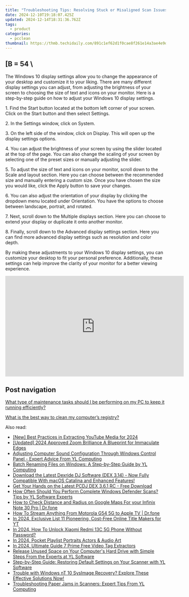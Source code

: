 ```yaml
---
title: "Troubleshooting Tips: Resolving Stuck or Misaligned Scan Issues - Expert Advice From YL Computing"
date: 2024-12-10T19:18:07.425Z
updated: 2024-12-14T18:31:36.762Z
tags:
  - product
categories:
  - pcclean
thumbnail: https://thmb.techidaily.com/891c1ef62d1f0cae8f261e14a3ae4e9d18efe066afd0af7e2373c813aa6b6f85.jpg
---
```


## \[B = 54 \

The Windows 10 display settings allow you to change the appearance of your desktop and customize it to your liking. There are many different display settings you can adjust, from adjusting the brightness of your screen to choosing the size of text and icons on your monitor. Here is a step-by-step guide on how to adjust your Windows 10 display settings. 

1\. Find the Start button located at the bottom left corner of your screen. Click on the Start button and then select Settings.

2\. In the Settings window, click on System.

3\. On the left side of the window, click on Display. This will open up the display settings options. 

4\. You can adjust the brightness of your screen by using the slider located at the top of the page. You can also change the scaling of your screen by selecting one of the preset sizes or manually adjusting the slider.

5\. To adjust the size of text and icons on your monitor, scroll down to the Scale and layout section. Here you can choose between the recommended size and manually entering a custom size. Once you have chosen the size you would like, click the Apply button to save your changes.

6\. You can also adjust the orientation of your display by clicking the dropdown menu located under Orientation. You have the options to choose between landscape, portrait, and rotated.

7\. Next, scroll down to the Multiple displays section. Here you can choose to extend your display or duplicate it onto another monitor.

8\. Finally, scroll down to the Advanced display settings section. Here you can find more advanced display settings such as resolution and color depth. 

By making these adjustments to your Windows 10 display settings, you can customize your desktop to fit your personal preference. Additionally, these settings can help improve the clarity of your monitor for a better viewing experience.

<!-- affiliate ads begin -->
<iframe width="560" height="315" src="https://www.youtube.com/embed/fZTlPdOFNmo?si=Ym8p7ayV1gtNzzXj" title="YouTube video player" frameborder="0" allow="accelerometer; autoplay; clipboard-write; encrypted-media; gyroscope; picture-in-picture; web-share" referrerpolicy="strict-origin-when-cross-origin" allowfullscreen></iframe>
<!-- affiliate ads end -->

## Post navigation

[What type of maintenance tasks should I be performing on my PC to keep it running efficiently?](https://tools.techidaily.com/pcclean/products/)

[What is the best way to clean my computer’s registry?](https://tools.techidaily.com/pcclean/products/)

<ins class="adsbygoogle"
     style="display:block"
     data-ad-format="autorelaxed"
     data-ad-client="ca-pub-7571918770474297"
     data-ad-slot="1223367746"></ins>

<ins class="adsbygoogle"
     style="display:block"
     data-ad-client="ca-pub-7571918770474297"
     data-ad-slot="8358498916"
     data-ad-format="auto"
     data-full-width-responsive="true"></ins>

<span class="atpl-alsoreadstyle">Also read:</span>
<div><ul>
<li><a href="https://youtube-zero.techidaily.com/est-practices-in-extracting-youtube-media-for-2024/"><u>[New] Best Practices in Extracting YouTube Media for 2024</u></a></li>
<li><a href="https://screen-mirroring-recording.techidaily.com/updated-2024-approved-zoom-brilliance-a-blueprint-for-immaculate-edges/"><u>[Updated] 2024 Approved Zoom Brilliance A Blueprint for Immaculate Edges</u></a></li>
<li><a href="https://win-exclusive.techidaily.com/adjusting-computer-sound-configuration-through-windows-control-panel-expert-advice-from-yl-computing/"><u>Adjusting Computer Sound Configuration Through Windows Control Panel - Expert Advice From YL Computing</u></a></li>
<li><a href="https://win-exclusive.techidaily.com/batch-renaming-files-on-windows-a-step-by-step-guide-by-yl-computing/"><u>Batch Renaming Files on Windows: A Step-by-Step Guide by YL Computing</u></a></li>
<li><a href="https://win-exclusive.techidaily.com/download-the-latest-dexride-dj-software-dex-314-now-fully-compatible-with-macos-catalina-and-enhanced-features/"><u>Download the Latest Dexride DJ Software (DEX 3.14) - Now Fully Compatible With macOS Catalina and Enhanced Features!</u></a></li>
<li><a href="https://win-exclusive.techidaily.com/get-your-hands-on-the-latest-pcdj-dex-361-rc-free-download/"><u>Get Your Hands on the Latest PCDJ DEX 3.6.1 RC - Free Download</u></a></li>
<li><a href="https://win-exclusive.techidaily.com/how-often-should-you-perform-complete-windows-defender-scans-tips-by-yl-software-experts/"><u>How Often Should You Perform Complete Windows Defender Scans? Tips by YL Software Experts</u></a></li>
<li><a href="https://android-location-track.techidaily.com/how-to-check-distance-and-radius-on-google-maps-for-your-infinix-note-30-pro-drfone-by-drfone-virtual-android/"><u>How to Check Distance and Radius on Google Maps For your Infinix Note 30 Pro | Dr.fone</u></a></li>
<li><a href="https://screen-mirror.techidaily.com/how-to-stream-anything-from-motorola-g54-5g-to-apple-tv-drfone-by-drfone-android/"><u>How To Stream Anything From Motorola G54 5G to Apple TV | Dr.fone</u></a></li>
<li><a href="https://youtube-data.techidaily.com/24-exclusive-list-11-pioneering-cost-free-online-title-makers-for-yt/"><u>In 2024, Exclusive List 11 Pioneering, Cost-Free Online Title Makers for YT</u></a></li>
<li><a href="https://unlock-android.techidaily.com/in-2024-how-to-unlock-xiaomi-redmi-13c-5g-phone-without-password-by-drfone-android/"><u>In 2024, How To Unlock Xiaomi Redmi 13C 5G Phone Without Password?</u></a></li>
<li><a href="https://youtube-zero.techidaily.com/24-pocket-playlist-portraits-actors-and-audio-art/"><u>In 2024, Pocket Playlist Portraits Actors & Audio Art</u></a></li>
<li><a href="https://youtube-lab.techidaily.com/24-ultimate-guide-7-prime-free-video-tag-extractors/"><u>In 2024, Ultimate Guide 7 Prime Free Video Tag Extractors</u></a></li>
<li><a href="https://win-exclusive.techidaily.com/release-unused-space-on-your-computers-hard-drive-with-simple-steps-from-the-experts-at-yl-software/"><u>Release Unused Space on Your Computer's Hard Drive with Simple Steps From the Experts at YL Software</u></a></li>
<li><a href="https://win-exclusive.techidaily.com/step-by-step-guide-restoring-default-settings-on-your-scanner-with-yl-software/"><u>Step-by-Step Guide: Restoring Default Settings on Your Scanner with YL Software</u></a></li>
<li><a href="https://win-hacks.techidaily.com/trouble-with-windows-nt-10-sysimage-recovery-explore-these-effective-solutions-now/"><u>Trouble with Windows nT 10 SysImage Recovery? Explore These Effective Solutions Now!</u></a></li>
<li><a href="https://win-exclusive.techidaily.com/troubleshooting-paper-jams-in-scanners-expert-tips-from-yl-computing/"><u>Troubleshooting Paper Jams in Scanners: Expert Tips From YL Computing</u></a></li>
</ul></div>

